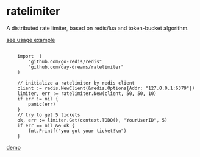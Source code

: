 # ratelimiter

A distributed rate limiter, based on redis/lua and token-bucket algorithm.

[see usage example](./example/main.go)

```golang

    import 	(
        "github.com/go-redis/redis"
        "github.com/day-dreams/ratelimiter"
    )

    // initialize a ratelimiter by redis client
    client := redis.NewClient(&redis.Options{Addr: "127.0.0.1:6379"})
    limiter, err := ratelimiter.New(client, 50, 50, 10)
    if err != nil {
        panic(err)
    }
    // try to get 5 tickets
    ok, err := limiter.Get(context.TODO(), "YourUserID", 5)
    if err == nil && ok {
        fmt.Printf("you got your ticket!\n")
    }
```


[demo](./demo.png)
